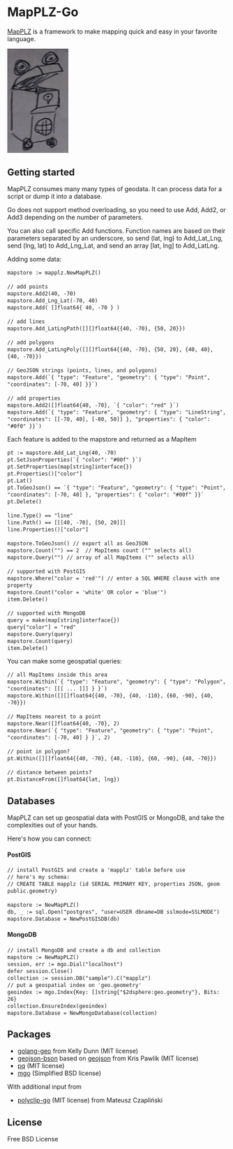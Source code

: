 # MapPLZ-Go

[MapPLZ](http://mapplz.com) is a framework to make mapping quick and easy in
your favorite language.

<img src="https://raw.githubusercontent.com/mapmeld/mapplz-go/master/logo.jpg" width="140"/>

## Getting started

MapPLZ consumes many many types of geodata. It can process data for a script or dump
it into a database.

Go does not support method overloading, so you need to use Add, Add2, or Add3 depending
on the number of parameters.

You can also call specific Add functions. Function names are based on their parameters
separated by an underscore, so send (lat, lng) to Add_Lat_Lng, send (lng, lat)
to Add_Lng_Lat, and send an array [lat, lng] to Add_LatLng.

Adding some data:

```
mapstore := mapplz.NewMapPLZ()

// add points
mapstore.Add2(40, -70)
mapstore.Add_Lng_Lat(-70, 40)
mapstore.Add( []float64{ 40, -70 } )

// add lines
mapstore.Add_LatLngPath([][]float64{{40, -70}, {50, 20}})

// add polygons
mapstore.Add_LatLngPoly([][]float64{{40, -70}, {50, 20}, {40, 40}, {40, -70}})

// GeoJSON strings (points, lines, and polygons)
mapstore.Add(`{ "type": "Feature", "geometry": { "type": "Point", "coordinates": [-70, 40] }}`)

// add properties
mapstore.Add2([]float64{40, -70}, `{ "color": "red" }`)
mapstore.Add(`{ "type": "Feature", "geometry": { "type": "LineString", "coordinates": [[-70, 40], [-80, 50]] }, "properties": { "color": "#0f0" }}`)
```

Each feature is added to the mapstore and returned as a MapItem

```
pt := mapstore.Add_Lat_Lng(40, -70)
pt.SetJsonProperties(`{ "color": "#00f" }`)
pt.SetProperties(map[string]interface{})
pt.Properties()["color"]
pt.Lat()
pt.ToGeoJson() == `{ "type": "Feature", "geometry": { "type": "Point", "coordinates": [-70, 40] }, "properties": { "color": "#00f" }}`
pt.Delete()

line.Type() == "line"
line.Path() == [[[40, -70], [50, 20]]]
line.Properties()["color"]

mapstore.ToGeoJson() // export all as GeoJSON
mapstore.Count("") == 2  // MapItems count ("" selects all)
mapstore.Query("") // array of all MapItems ("" selects all)

// supported with PostGIS
mapstore.Where("color = 'red'") // enter a SQL WHERE clause with one property
mapstore.Count("color = 'white' OR color = 'blue'")
item.Delete()

// supported with MongoDB
query = make(map[string]interface{})
query["color"] = "red"
mapstore.Query(query)
mapstore.Count(query)
item.Delete()
```

You can make some geospatial queries:

```
// all MapItems inside this area
mapstore.Within(`{ "type": "Feature", "geometry": { "type": "Polygon", "coordinates": [[[ ... ]]] } }`)
mapstore.Within([][]float64{{40, -70}, {40, -110}, {60, -90}, {40, -70}})

// MapItems nearest to a point
mapstore.Near([]float64{40, -70}, 2)
mapstore.Near(`{ "type": "Feature", "geometry": { "type": "Point", "coordinates": [-70, 40] } }`, 2)

// point in polygon?
pt.Within([][]float64{{40, -70}, {40, -110}, {60, -90}, {40, -70}})

// distance between points?
pt.DistanceFrom([]float64{lat, lng})
```

## Databases

MapPLZ can set up geospatial data with PostGIS or MongoDB, and take the complexities out of your hands.

Here's how you can connect:

#### PostGIS
```
// install PostGIS and create a 'mapplz' table before use
// here's my schema:
// CREATE TABLE mapplz (id SERIAL PRIMARY KEY, properties JSON, geom public.geometry)

mapstore := NewMapPLZ()
db, _ := sql.Open("postgres", "user=USER dbname=DB sslmode=SSLMODE")
mapstore.Database = NewPostGISDB(db)
```

#### MongoDB

```
// install MongoDB and create a db and collection
mapstore := NewMapPLZ()
session, err := mgo.Dial("localhost")
defer session.Close()
collection := session.DB("sample").C("mapplz")
// put a geospatial index on 'geo.geometry'
geoindex := mgo.Index{Key: []string{"$2dsphere:geo.geometry"}, Bits: 26}
collection.EnsureIndex(geoindex)
mapstore.Database = NewMongoDatabase(collection)
```

## Packages

* <a href="https://github.com/kellydunn/golang-geo">golang-geo</a> from Kelly Dunn (MIT license)
* <a href="https://github.com/mapmeld/geojson-bson">geojson-bson</a> based on <a href="https://github.com/kpawlik/geojson">geojson</a> from Kris Pawlik (MIT license)
* <a href="https://github.com/lib/pq">pq</a> (MIT license)
* <a href="http://gopkg.in/mgo.v2">mgo</a> (Simplified BSD license)

With additional input from

* <a href="https://github.com/akavel/polyclip-go">polyclip-go</a> (MIT license) from Mateusz Czapliński

## License

Free BSD License
